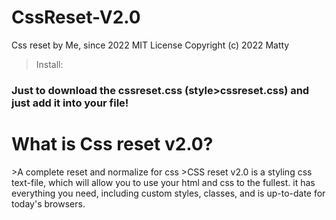 # CssReset-V2.0
Css reset by Me, since 2022
MIT License
Copyright (c) 2022 Matty

>Install:
<h3>Just to download the cssreset.css (style>cssreset.css) and <strong>just add it into your file!</strong></h3>

<h1>What is Css reset v2.0?</h1>
>A complete reset and normalize for css
>CSS reset v2.0 is a styling css text-file, which will allow you to use your html and css to the fullest.
it has everything you need, including custom styles, classes, and is up-to-date for today's browsers.



